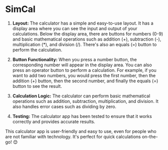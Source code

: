 # SimCal

1. **Layout:** The calculator has a simple and easy-to-use layout. It has a display area where you can see the input and output of your calculations. Below the display area, there are buttons for numbers (0-9) and basic mathematical operations such as addition (+), subtraction (-), multiplication (*), and division (/). There's also an equals (=) button to perform the calculation.

2. **Button Functionality:** When you press a number button, the corresponding number will appear in the display area. You can also press an operator button to perform a calculation. For example, if you want to add two numbers, you would press the first number, then the addition (+) button, then the second number, and finally the equals (=) button to see the result.

3. **Calculation Logic:** The calculator can perform basic mathematical operations such as addition, subtraction, multiplication, and division. It also handles error cases such as dividing by zero.

4. **Testing:** The calculator app has been tested to ensure that it works correctly and provides accurate results.

This calculator app is user-friendly and easy to use, even for people who are not familiar with technology. It's perfect for quick calculations on-the-go! 😊
